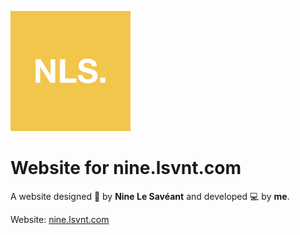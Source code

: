 ![Nine logo](img/android-chrome-192x192.png)

# Website for nine.lsvnt.com

A website designed 🎨 by **Nine Le Savéant** and developed 💻 by **me**.

Website: [nine.lsvnt.com](https://nine.lsvnt.com)